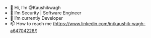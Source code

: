 - 👋 Hi, I’m @Kaushikwagh
- 👀 I’m Security | Software Engineer
- 🌱 I’m currently Developer
- 📫 How to reach me (https://www.linkedin.com/in/kaushik-wagh-a64704228/)

<!---
Kaushikwagh/Kaushikwagh is a ✨ special ✨ repository because its `README.md` (this file) appears on your GitHub profile.
You can click the Preview link to take a look at your changes.
--->

